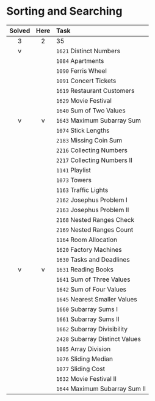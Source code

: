 # Sorting and Searching

| Solved | Here | Task |
|:------:|:----:|:-----|
| 3      | 2    | 35   |
| v |   | `1621` Distinct Numbers
|   |   | `1084` Apartments
|   |   | `1090` Ferris Wheel
|   |   | `1091` Concert Tickets
|   |   | `1619` Restaurant Customers
|   |   | `1629` Movie Festival
|   |   | `1640` Sum of Two Values
| v | v | `1643` Maximum Subarray Sum
|   |   | `1074` Stick Lengths
|   |   | `2183` Missing Coin Sum
|   |   | `2216` Collecting Numbers
|   |   | `2217` Collecting Numbers II
|   |   | `1141` Playlist
|   |   | `1073` Towers
|   |   | `1163` Traffic Lights
|   |   | `2162` Josephus Problem I
|   |   | `2163` Josephus Problem II
|   |   | `2168` Nested Ranges Check
|   |   | `2169` Nested Ranges Count
|   |   | `1164` Room Allocation
|   |   | `1620` Factory Machines
|   |   | `1630` Tasks and Deadlines
| v | v | `1631` Reading Books
|   |   | `1641` Sum of Three Values
|   |   | `1642` Sum of Four Values
|   |   | `1645` Nearest Smaller Values
|   |   | `1660` Subarray Sums I
|   |   | `1661` Subarray Sums II
|   |   | `1662` Subarray Divisibility
|   |   | `2428` Subarray Distinct Values
|   |   | `1085` Array Division
|   |   | `1076` Sliding Median
|   |   | `1077` Sliding Cost
|   |   | `1632` Movie Festival II
|   |   | `1644` Maximum Subarray Sum II
